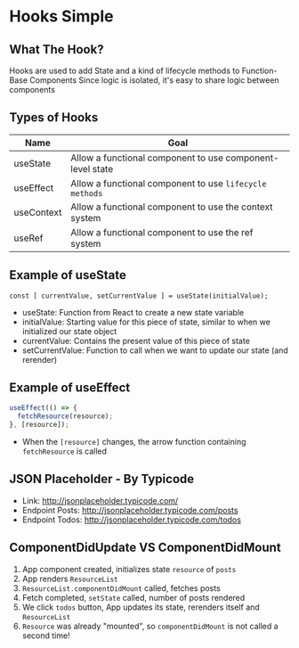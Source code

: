 # Hooks Simple

## What The Hook?

Hooks are used to add State and a kind of lifecycle methods to Function-Base Components
Since logic is isolated, it's easy to share logic between components

## Types of Hooks

| Name       | Goal                                                      |
| ---------- | --------------------------------------------------------- |
| useState   | Allow a functional component to use component-level state |
| useEffect  | Allow a functional component to use `lifecycle methods`   |
| useContext | Allow a functional component to use the context system    |
| useRef     | Allow a functional component to use the ref system        |

## Example of useState

`const [ currentValue, setCurrentValue ] = useState(initialValue);`

- useState: Function from React to create a new state variable
- initialValue: Starting value for this piece of state, similar to when we initialized our state object
- currentValue: Contains the present value of this piece of state
- setCurrentValue: Function to call when we want to update our state (and rerender)

## Example of useEffect

```js
useEffect(() => {
  fetchResource(resource);
}, [resource]);
```

- When the `[resource]` changes, the arrow function containing `fetchResource` is called

## JSON Placeholder - By Typicode

- Link: http://jsonplaceholder.typicode.com/
- Endpoint Posts: http://jsonplaceholder.typicode.com/posts
- Endpoint Todos: http://jsonplaceholder.typicode.com/todos

## ComponentDidUpdate VS ComponentDidMount

1. App component created, initializes state `resource` of `posts`
2. App renders `ResourceList`
3. `ResourceList.componentDidMount` called, fetches posts
4. Fetch completed, `setState` called, number of posts rendered
5. We click `todos` button, App updates its state, rerenders itself and `ResourceList`
6. `Resource` was already "mounted", so `componentDidMount` is not called a second time!
